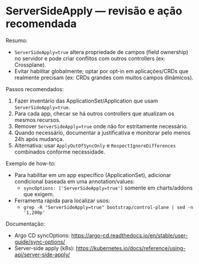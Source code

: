 # ServerSideApply — revisão e ação recomendada

Resumo:
- `ServerSideApply=true` altera propriedade de campos (field ownership) no servidor e pode criar conflitos com outros controllers (ex: Crossplane).
- Evitar habilitar globalmente; optar por opt-in em aplicações/CRDs que realmente precisam (ex: CRDs grandes com muitos campos dinâmicos).

Passos recomendados:
1. Fazer inventário das ApplicationSet/Application que usam `ServerSideApply=true`.
2. Para cada app, checar se há outros controllers que atualizam os mesmos recursos.
3. Remover `ServerSideApply=true` onde não for estritamente necessário.
4. Quando necessário, documentar a justificativa e monitorar pelo menos 24h após mudança.
5. Alternativa: usar `ApplyOutOfSyncOnly` e `RespectIgnoreDifferences` combinados conforme necessidade.

Exemplo de how-to:
- Para habilitar em um app específico (ApplicationSet), adicionar condicional baseada em uma annotation/values:
  - `syncOptions: ['ServerSideApply=true']` somente em charts/addons que exigem.
- Ferramenta rápida para localizar usos:
  - `grep -R "ServerSideApply=true" bootstrap/control-plane | sed -n '1,200p'`

Documentação:
- Argo CD syncOptions: https://argo-cd.readthedocs.io/en/stable/user-guide/sync-options/
- Server-side apply (k8s): https://kubernetes.io/docs/reference/using-api/server-side-apply/
